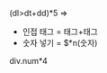 (dl>dt+dd)*5
=>
          <dl>
            <dt></dt>
            <dd></dd>
          </dl>
          <dl>
            <dt></dt>
            <dd></dd>
          </dl>
          <dl>
            <dt></dt>
            <dd></dd>
          </dl>
          <dl>
            <dt></dt>
            <dd></dd>
          </dl>
          <dl>
            <dt></dt>
            <dd></dd>
          </dl>

* 인접 태그 = 태그+태그
* 숫자 넣기 = $*n(숫자)


div.num*4
  <div class="num1"></div>
  <div class="num2"></div>
  <div class="num3"></div>
  <div class="num4"></div>